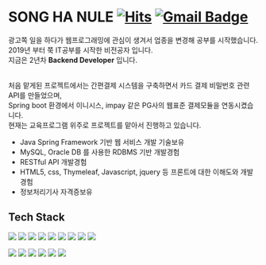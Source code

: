 

 # SONG HA NULE     [![Hits](https://hits.seeyoufarm.com/api/count/incr/badge.svg?url=https%3A%2F%2Fgithub.com%2Fsky807&count_bg=%2379C83D&title_bg=%23555555&icon=&icon_color=%23E7E7E7&title=hits&edge_flat=false)](https://hits.seeyoufarm.com)   [![Gmail Badge](https://img.shields.io/badge/-Gmail-d14836?style=flat-square&logo=Gmail&logoColor=white&link=mailto:sshn807@gmail.com)](mailto:sshn807@gmail.com)


 광고쪽 일을 하다가 웹프로그래밍에 관심이 생겨서 업종을 변경해 공부를 시작했습니다.<br/>
 2019년 부터 쭉 IT공부를 시작한 비전공자 입니다. <br/>
 지금은 2년차  **Backend Developer** 입니다. <br/>
<br/>

처음 맡게된 프로젝트에서는 간편결제 시스템을 구축하면서 카드 결제 비밀번호 관련 API를 만들었으며, <br/>
Spring boot 환경에서 이니시스, impay 같은 PG사의 웹표준 결제모듈을 연동시켰습니다.<br/>
현재는 교육프로그램 위주로 프로젝트를 맡아서 진행하고 있습니다.

- Java Spring Framework 기반 웹 서비스 개발 기술보유
- MySQL, Oracle DB 를 사용한 RDBMS 기반 개발경험 
- RESTful API 개발경험
- HTML5, css, Thymeleaf, Javascript, jquery 등 프론트에 대한 이해도와 개발경험
- 정보처리기사 자격증보유

## Tech Stack
<img src="https://img.shields.io/badge/Spring-6DB33F?style=flat-square&logo=Spring&logoColor=white"/> <img src="https://img.shields.io/badge/Spring Boot-6DB33F?style=flat-square&logo=Spring&logoColor=white"/> <img src="https://img.shields.io/badge/Java-007396?style=flat-square&logo=Java&logoColor=white"/> <img src="https://img.shields.io/badge/JavaScript-F7DF1E?style=flat-square&logo=JavaScript&logoColor=white"/> <img src="https://img.shields.io/badge/jquery-0769AD?style=flat-square&logo=jquery&logoColor=white"/> <img src="https://img.shields.io/badge/Spring Data JPA-0094F5?style=flat-square&logo=Spring Data JPA&logoColor=white"/> <img src="https://img.shields.io/badge/Oracle-F80000?style=flat-square&logo=Oracle&logoColor=white"/> <img src="https://img.shields.io/badge/github-181717?style=flat-square&logo=github&logoColor=white"/> <img src="https://img.shields.io/badge/AWS-232F3E?style=flat-square&logo=Amazon AWS&logoColor=white"/>

<img src="https://img.shields.io/badge/HTML5-E34F26?style=flat-square&logo=HTML5&logoColor=white"/>  <img src="https://img.shields.io/badge/CSS-E4637C?style=flat-square&logo=CSS Wizardry&logoColor=white"/> <img src="https://img.shields.io/badge/Bootstrap-7952B3?style=flat-square&logo=Bootstrap&logoColor=white"/> <img src="https://img.shields.io/badge/ApacheTomcat-F8DC75?style=flat-square&logo=ApacheTomcat&logoColor=white"/> <img src="https://img.shields.io/badge/mysql-4479A1?style=flat-square&logo=mysql&logoColor=white"/> <img src="https://img.shields.io/badge/Thymeleaf-005F0F?style=flat-square&logo=Thymeleaf&logoColor=white"/> 


<!--   <div align=center>
  ![Footer](https://capsule-render.vercel.app/api?type=waving&color=auto&height=200&section=footer)
</div> -->



